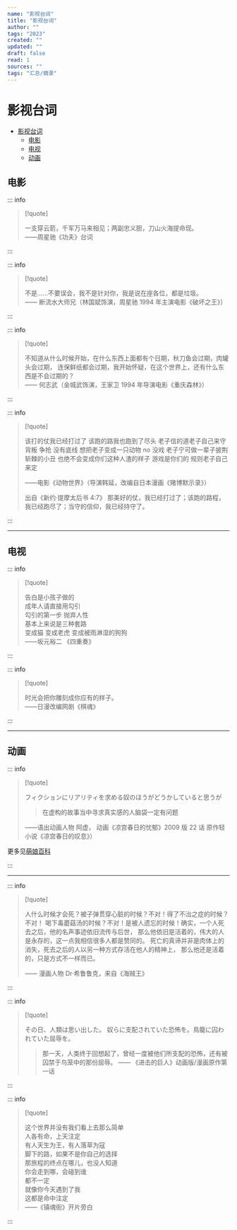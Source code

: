 ```yaml
---
name: "影视台词"
title: "影视台词"
author: ""
tags: "2023"
created: ""
updated: ""
draft: false
read: 1
sources: ""
tags: "汇总/摘录"
---
```


# 影视台词

- [影视台词](#影视台词)
  - [电影](#电影)
  - [电视](#电视)
  - [动画](#动画)

## 电影

::: info

> [!quote]
>
> 一支穿云箭，千军万马来相见；两副忠义胆，刀山火海提命现。  
> ——周星驰《功夫》台词

:::

::: info

> [!quote]
>
> 不是……不要误会，我不是针对你，我是说在座各位，都是垃圾。  
> —— 断流水大师兄（林国斌饰演，周星驰 1994 年主演电影《破坏之王》）

:::

::: info

> [!quote]
>
> 不知道从什么时候开始，在什么东西上面都有个日期，秋刀鱼会过期，肉罐头会过期，
> 连保鲜纸都会过期，我开始怀疑，在这个世界上，还有什么东西是不会过期的？  
> —— 何志武（金城武饰演，王家卫 1994 年导演电影《重庆森林》）

:::

::: info

> [!quote]
>
> 该打的仗我已经打过了
> 该跑的路我也跑到了尽头
> 老子信的道老子自己来守
> 背叛 争抢 没有底线
> 想把老子变成一只动物
> no 没戏
> 老子宁可做一辈子披荆斩棘的小丑
> 也绝不会变成你们这种人渣的样子
> 游戏是你们的
> 规则老子自己来定
>
> ——电影《动物世界》（导演韩延，改编自日本漫画《赌博默示录》）
>
> 出自《新约·提摩太后书 4:7》
> 那美好的仗，我已经打过了；该跑的路程，我已经跑尽了；当守的信仰，我已经持守了。

:::

---

## 电视

::: info

> [!quote]
>
> 告白是小孩子做的  
> 成年人请直接用勾引  
> 勾引的第一步 抛弃人性  
> 基本上来说是三种套路  
> 变成猫 变成老虎 变成被雨淋湿的狗狗  
> ——坂元裕二 《四重奏》

:::

::: info

> [!quote]
>
> 时光会把你雕刻成你应有的样子。  
> ——日漫改编网剧《棋魂》

:::

---

## 动画

::: info

> [!quote]
>
> フィクションにリアリティを求める奴のほうがどうかしていると思うが
>
> > 在虚构的故事当中寻求真实感的人脑袋一定有问题
>
> ——语出动画人物 阿虚，
> 动画《凉宫春日的忧郁》2009 版 22 话 原作轻小说《凉宫春日的叹息》）

更多见[萌娘百科](https://mzh.moegirl.org.cn/在虚构的故事当中寻求真实感的人脑袋一定有问题)

:::

---

::: info

> [!quote]
>
> 人什么时候才会死？被子弹贯穿心脏的时候？不对！得了不治之症的时候？不对！
> 喝下毒蘑菇汤的时候？不对！是被人遗忘的时候！确实，一个人死去之后，他的名声事迹依旧流传与后世，
> 那么他依旧是活着的，伟大的人是永存的，这一点我相信很多人都是赞同的。
> 死亡的真谛并非是肉体上的消失，死去之后的人以另一种方式存活在他人的精神上，
> 那么他还是活着的，只是方式不一样而已。
>
> —— 漫画人物 Dr·希鲁鲁克，来自《海贼王》

:::

::: info

> [!quote]
>
> その日、人類は思い出した。 奴らに支配されていた恐怖を。鳥籠に囚われていた屈辱を。
>
> > 那一天，人类终于回想起了，曾经一度被他们所支配的恐怖，还有被囚禁于鸟笼中的那份屈辱。
> > —— 《进击的巨人》动画版/漫画原作第一话

:::

::: info

> [!quote]
>
> 这个世界并没有我们看上去那么简单  
> 人各有命，上天注定  
> 有人天生为王，有人落草为寇  
> 脚下的路，如果不是你自己的选择  
> 那旅程的终点在哪儿，也没人知道  
> 你会走到哪，会碰到谁  
> 都不一定  
> 就像你今天遇到了我  
> 这都是命中注定  
> ——《镇魂街》开片旁白

:::
